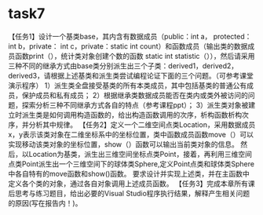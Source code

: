 # task7
【任务1】设计一个基类base，其内含有数据成员（public：int a， protected： int b，private： int c，private：static int count）和函数成员（输出类的数据成员函数print（），统计类对象创建个数的函数 static int statistic（）），然后请采用三种不同的继承方式由base类分别派生出三个子类：derived1，derived2，derived3，请根据上述基类和派生类尝试编程论证下面的三个问题。（可参考课堂演示程序）
1）派生类全盘接受基类的所有本类成员，其中包括基类的普通公有成员，保护成员和私有成员；
2）根据继承类数据成员能否在类内或类外被访问的问题，探索分析三种不同继承方式各自的特点（参考课程ppt）；
3）派生类对象被建立时派生类是如何调用构造函数的，给出构造函数调用的次序，析构函数析构次序，并分析其中规律。
【任务2】定义一个二维空间点类Location，采用数据成员x，y表示该类对象在二维坐标系中的坐标位置，类中函数成员函数move（）可以实现移动该类对象的坐标位置，show（）函数可以输出当前类对象的信息。
然后，以Location为基类，派生出三维空间坐标点类Point，接着，再利用三维空间点类Point派生出一个三维空间下的球体类Sphere,定义Point点类和球体类Sphere中各自特有的move函数和show()函数。
要求设计并实现上述类，并在主函数中定义各个类的对象，通过各自对象调用上述成员函数。
【任务3】完成本章所有课后思考与练习题目，给出必要的Visual Studio程序执行结果，解释产生相关问题的原因(写在报告内！)。
